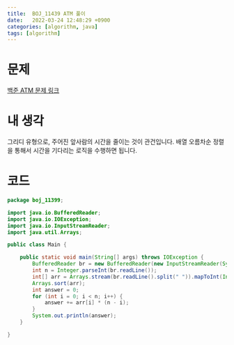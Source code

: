 ```yaml
---
title:  BOJ_11439 ATM 풀이
date:   2022-03-24 12:48:29 +0900
categories: [algorithm, java]
tags: [algorithm]
---
```


# 문제
[백준 ATM 문제 링크](https://www.acmicpc.net/problem/11439)
# 내 생각
그리디 유형으로, 주어진 앞사람의 시간을 줄이는 것이 관건입니다. 배열 오름차순 정렬을 통해서 시간을 기다리는 로직을 수행하면 됩니다.

# 코드
```java
package boj_11399;

import java.io.BufferedReader;
import java.io.IOException;
import java.io.InputStreamReader;
import java.util.Arrays;

public class Main {

    public static void main(String[] args) throws IOException {
        BufferedReader br = new BufferedReader(new InputStreamReader(System.in));
        int n = Integer.parseInt(br.readLine());
        int[] arr = Arrays.stream(br.readLine().split(" ")).mapToInt(Integer::parseInt).toArray();
        Arrays.sort(arr);
        int answer = 0;
        for (int i = 0; i < n; i++) {
            answer += arr[i] * (n - i);
        }
        System.out.println(answer);
    }

}

```
